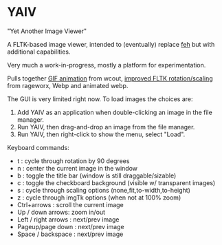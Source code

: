 # YAIV
"Yet Another Image Viewer"

A FLTK-based image viewer, intended to (eventually) replace [feh](https://feh.finalrewind.org/) but with additional capabilities.

Very much a work-in-progress, mostly a platform for experimentation.

Pulls together [GIF animation](https://github.com/wcout/fltk-gif-animation) from wcout, [improved FLTK rotation/scaling](https://github.com/rageworx/fl_imgtk) from rageworx, Webp and animated webp.

The GUI is very limited right now. To load images the choices are:
1. Add YAIV as an application when double-clicking an image in the file manager.
2. Run YAIV, then drag-and-drop an image from the file manager.
3. Run YAIV, then right-click to show the menu, select "Load".

Keyboard commands:
- t : cycle through rotation by 90 degrees
- n : center the current image in the window
- b : toggle the title bar (window is still draggable/sizable)
- c : toggle the checkboard background (visible w/ transparent images)
- s : cycle through scaling options (none,fit,to-width,to-height)
- z : cycle through imgTk options (when not at 100% zoom)
- Ctrl+arrows : scroll the current image
- Up / down arrows: zoom in/out
- Left / right arrows : next/prev image
- Pageup/page down : next/prev image
- Space / backspace : next/prev image
